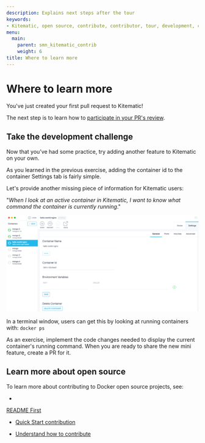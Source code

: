 ```yaml
---
description: Explains next steps after the tour
keywords:
- Kitematic, open source, contribute, contributor, tour, development, contribute
menu:
  main:
    parent: smn_kitematic_contrib
    weight: 6
title: Where to learn more
---
```


# Where to learn more

You've just created your first pull request to Kitematic!

The next
step is to learn how to <a href="http://docs.docker.com/opensource/workflow/review-pr/" target="_blank">participate in your PR's
review</a>.

## Take the development challenge

Now that you’ve had some practice, try adding another feature to Kitematic on your own.

As you learned in the previous exercise, adding the container id to the container Settings tab is fairly simple.

Let's provide another missing piece of information for Kitematic users:

"_When I look at an active container in Kitematic, I want to know what command the container is currently running_."

![An active container in Kitematic](images/kitematic_gui_container_id.png)

In a terminal window, users can get this by looking at running containers with: `docker ps`

As an exercise, implement the code changes needed to display the current container's running command. When you are ready to share the new mini feature, create a PR for it.

## Learn more about open source
To learn more about contributing to Docker open source projects, see:

* <a href="http://docs.docker.com/opensource/project/who-written-for/" target="_blank">
 README First</a>

* <a href="http://docs.docker.com/opensource/code/" target="_blank"> Quick Start contribution </a>

* <a href="http://docs.docker.com/opensource/workflow/make-a-contribution/" target="_blank"> Understand how to contribute </a>
